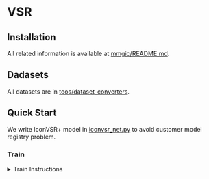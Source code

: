 # VSR

## Installation
All related information is available at [mmgic/README.md](https://github.com/JinchengLiang/VSR/blob/main/mmagic/README.md).

## Dadasets
All datasets are in [toos/dataset_converters]([https://github.com/JinchengLiang/VSR/tree/main/tools](https://github.com/JinchengLiang/VSR/tree/main/tools/dataset_converters)).

## Quick Start
We write IconVSR+ model in [iconvsr_net.py](https://github.com/JinchengLiang/VSR/tree/main/mmagic/models/editors/iconvsr) to avoid customer model registry problem.

### Train
<details>
  <summary>Train Instructions</summary>
  You can use the following commands to train a model with cpu or single/multiple GPUs.
  ```
  # cpu train
  CUDA_VISIBLE_DEVICES=-1 python tools/train.py configs/iconvsr/iconvsr_2xb4_reds4.py
  
  # single-gpu train
  python tools/train.py configs/iconvsr/iconvsr_2xb4_reds4.py
  
  # multi-gpu train
  ./tools/dist_train.sh configs/iconvsr/iconvsr_2xb4_reds4.py 8
  ```
  
</details>

### Test
You can use the following commands to test a model with cpu or single/multiple GPUs.
```
# cpu test
CUDA_VISIBLE_DEVICES=-1 python tools/test.py configs/iconvsr/iconvsr_2xb4_reds4.py work/work_dirs/iconvsr_2xb4_reds4/best_PSNR_iter_29000.pth

# single-gpu test
python tools/test.py configs/iconvsr/iconvsr_2xb4_reds4.pywork_dirs/iconvsr_2xb4_reds4/best_PSNR_iter_29000.pth

# multi-gpu test
./tools/dist_test.sh configs/iconvsr/iconvsr_2xb4_reds4.py work_dirs/iconvsr_2xb4_reds4/best_PSNR_iter_29000.pth 8
```

## Outputs

## Citation
```
@misc{mmagic2023,
    title = {{MMagic}: {OpenMMLab} Multimodal Advanced, Generative, and Intelligent Creation Toolbox},
    author = {{MMagic Contributors}},
    howpublished = {\url{https://github.com/open-mmlab/mmagic}},
    year = {2023}
}
```
```
@misc{mmediting2022,
    title = {{MMEditing}: {OpenMMLab} Image and Video Editing Toolbox},
    author = {{MMEditing Contributors}},
    howpublished = {\url{https://github.com/open-mmlab/mmediting}},
    year = {2022}
}
```
